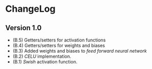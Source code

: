 # ChangeLog

## Version 1.0

- (B.5) Getters/setters for activation functions
- (B.4) Getters/setters for weights and biases
- (B.3) Added weights and biases to _feed forward neural network_
- (B.2) _CELU_ implementation.
- (B.1) _Swish_ activation function.